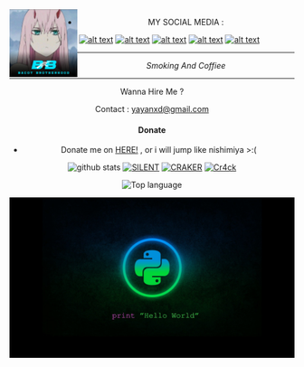 <img src="https://github.com/Yayan-XD/Yayan-XD/blob/master/img/20200909_084956.jpg" width="120" height="120" align="left">
<center>


* MY SOCIAL MEDIA :

<a href="https://Instagram.com/mr.xcyaber"><img src="https://image.flaticon.com/icons/svg/174/174855.svg" alt="alt text" width="20" height="20"></a> 
<a href="https://wa.me/685276161113?text=Asalamualaikum+bang"><img src="https://github.com/muhammaddzaky/muhammaddzaky/blob/master/img/whatsapp.png" alt="alt text" width="20" height="20"></a>
<a href="https://www.facebook.com/gagalmasuk.be"><img src="https://image.flaticon.com/icons/svg/174/174848.svg" alt="alt text" width="20" height="20"></a> <a href="https://squadcyberpeopleteam.blogspot.com/?m=1"><img src="https://github.com/muhamaddzaky/muhammaddzaky /blob/master/img/logo_blogspot_by_muhammaddzaky.jpg" alt="alt text" width="20" height="20"></a> <a href="https://youtube.com/DJDZAKY"><img src="https://github.com/muhammaddzaky/muhammaddzaky/blob/master/img/logo_yt_by_muhammaddzaky.jpg" alt="alt text" width="20" height="20"></a> 
&nbsp;&nbsp;     &nbsp;&nbsp;    &nbsp;&nbsp;   &nbsp;&nbsp;   &nbsp;&nbsp;   
___
_Smoking And Coffiee_
___


Wanna Hire Me ? 

Contact : yayanxd@gmail.com

#### Donate

* Donate me on  <a href="https://saweria.co/MhdRaihanDzaky">HERE!</a>
, or i will jump like nishimiya >:(

![github stats](https://github-readme-stats.vercel.app/api?username=Yayan-XD&show_icons=true&theme=dark)
<a href="https://github.com/muhammaddzaky/Silent"><img title="SILENT" src="https://github-readme-stats.vercel.app/api/pin/?username=muhammaddzaky&repo=Silent&theme=vision-friendly-dark"></a>
<a href="https://github.com/muhammmaddzaky/Craker"><img title="CRAKER" src="https://github-readme-stats.vercel.app/api/pin/?username=muhammaddzaky&repo=Craker&theme=vision-friendly-dark"></a>
<a href="https://github.com/muhammaddzaky/Cr4ck"><img title="Cr4ck" src="https://github-readme-stats.vercel.app/api/pin/?username=muhammaddzaky&repo=Cr4ck&theme=vision-friendly-dark"></a>

  <img src="https://github-readme-stats.vercel.app/api/top-langs/?username=muhammaddzaky&layout=compact" alt="Top language">

![template_s](https://github.com/Yayan-XD/Yayan-XD/blob/master/img/wallpaperbetter_(1).jpg)
